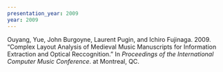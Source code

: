 ```yaml
---
presentation_year: 2009
year: 2009
---
```


Ouyang, Yue, John Burgoyne, Laurent Pugin, and Ichiro Fujinaga. 2009. “Complex Layout Analysis of Medieval Music Manuscripts for Information Extraction and Optical Reccognition.” In <i>Proceedings of the International Computer Music Conference</i>. at Montreal, QC.